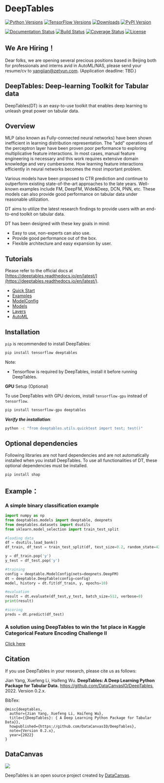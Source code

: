 # DeepTables


[![Python Versions](https://img.shields.io/pypi/pyversions/deeptables.svg)](https://pypi.org/project/deeptables)
[![TensorFlow Versions](https://img.shields.io/badge/TensorFlow-2.0+-blue.svg)](https://pypi.org/project/deeptables)
[![Downloads](https://pepy.tech/badge/deeptables)](https://pepy.tech/project/deeptables)
[![PyPI Version](https://img.shields.io/pypi/v/deeptables.svg)](https://pypi.org/project/deeptables)


[![Documentation Status](https://readthedocs.org/projects/deeptables/badge/?version=latest)](https://deeptables.readthedocs.io/)
[![Build Status](https://travis-ci.org/DataCanvasIO/deeptables.svg?branch=master)](https://travis-ci.org/DataCanvasIO/deeptables)
[![Coverage Status](https://coveralls.io/repos/github/DataCanvasIO/deeptables/badge.svg?branch=master)](https://coveralls.io/github/DataCanvasIO/deeptables?branch=master)
[![License](https://img.shields.io/github/license/DataCanvasIO/deeptables.svg)](https://github.com/DataCanvasIO/deeptables/blob/master/LICENSE)

## We Are Hiring！
Dear folks, we are opening several precious positions based in Beijing both for professionals and interns avid in AutoML/NAS, please send your resume/cv to yangjian@zetyun.com. (Application deadline: TBD.) 

## DeepTables: Deep-learning Toolkit for Tabular data
DeepTables(DT) is an easy-to-use toolkit that enables deep learning to unleash great power on tabular data.


## Overview

MLP (also known as Fully-connected neural networks) have been shown inefficient in learning distribution representation. The "add" operations of the perceptron layer have been proven poor performance to exploring multiplicative feature interactions. In most cases, manual feature engineering is necessary and this work requires extensive domain knowledge and very cumbersome. How learning feature interactions efficiently in neural networks becomes the most important problem.

Various models have been proposed to CTR prediction and continue to outperform existing state-of-the-art approaches to the late years. Well-known examples include FM, DeepFM, Wide&Deep, DCN, PNN, etc. These models can also provide good performance on tabular data under reasonable utilization.

DT aims to utilize the latest research findings to provide users with an end-to-end toolkit on tabular data.

DT has been designed with these key goals in mind:

* Easy to use, non-experts can also use.
* Provide good performance out of the box.
* Flexible architecture and easy expansion by user.

## Tutorials
Please refer to the official docs at [https://deeptables.readthedocs.io/en/latest/](https://deeptables.readthedocs.io/en/latest/).
* [Quick Start](https://deeptables.readthedocs.io/en/latest/quick_start.html)
* [Examples](https://deeptables.readthedocs.io/en/latest/examples.html)
* [ModelConfig](https://deeptables.readthedocs.io/en/latest/model_config.html)
* [Models](https://deeptables.readthedocs.io/en/latest/models.html)
* [Layers](https://deeptables.readthedocs.io/en/latest/layers.html)
* [AutoML](https://deeptables.readthedocs.io/en/latest/automl.html)

## Installation

`pip` is recommended to install DeepTables:

```bash
pip install tensorflow deeptables
```

Note:
* Tensorflow is required by DeepTables, install it before running DeepTables. 

**GPU** Setup (Optional)

To use DeepTables with GPU devices, install `tensorflow-gpu` instead of `tensorflow`.

```bash
pip install tensorflow-gpu deeptables
```


***Verify the installation***:

```bash
python -c "from deeptables.utils.quicktest import test; test()"
```

## Optional dependencies
Following libraries are not hard dependencies and are not automatically installed when you install DeepTables. To use all functionalities of DT, these optional dependencies must be installed.

```bash
pip install shap
```

## Example：

### A simple binary classification example
```python
import numpy as np
from deeptables.models import deeptable, deepnets
from deeptables.datasets import dsutils
from sklearn.model_selection import train_test_split

#loading data
df = dsutils.load_bank()
df_train, df_test = train_test_split(df, test_size=0.2, random_state=42)

y = df_train.pop('y')
y_test = df_test.pop('y')

#training
config = deeptable.ModelConfig(nets=deepnets.DeepFM)
dt = deeptable.DeepTable(config=config)
model, history = dt.fit(df_train, y, epochs=10)

#evaluation
result = dt.evaluate(df_test,y_test, batch_size=512, verbose=0)
print(result)

#scoring
preds = dt.predict(df_test)
```

### A solution using DeepTables to win the 1st place in Kaggle Categorical Feature Encoding Challenge II

[Click here](https://github.com/DataCanvasIO/DeepTables/blob/master/deeptables/examples/Kaggle%20-%20Categorical%20Feature%20Encoding%20Challenge%20II.ipynb)

## Citation

If you use DeepTables in your research, please cite us as follows:

   Jian Yang, Xuefeng Li, Haifeng Wu. **DeepTables: A Deep Learning Python Package for Tabular Data.** https://github.com/DataCanvasIO/DeepTables, 2022. Version 0.2.x.

BibTex:

```
@misc{deeptables,
  author={Jian Yang, Xuefeng Li, Haifeng Wu},
  title={{DeepTables}: { A Deep Learning Python Package for Tabular Data}},
  howpublished={https://github.com/DataCanvasIO/DeepTables},
  note={Version 0.2.x},
  year={2022}
}
```

## DataCanvas

![](https://raw.githubusercontent.com/DataCanvasIO/DeepTables/master/docs/source/images/dc_logo_1.png)

DeepTables is an open source project created by [DataCanvas](https://www.datacanvas.com/). 

